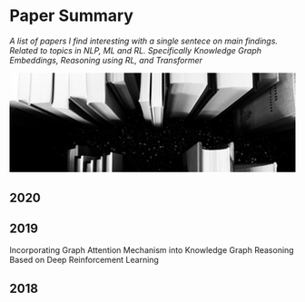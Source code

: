Paper Summary
=============
_A list of papers I find interesting with a single sentece on main findings. Related to topics in NLP, ML and RL.
Specifically Knowledge Graph Embeddings, Reasoning using RL, and Transformer_  

![](https://github.com/patzaa/Papers/blob/master/Title.png?raw=true)

2020
--------

2019
--------
Incorporating Graph Attention Mechanism into Knowledge Graph Reasoning Based on Deep Reinforcement Learning

2018
--------
